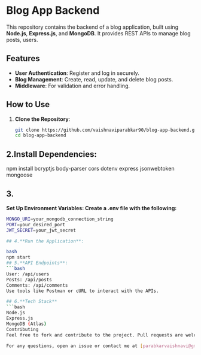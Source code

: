 # Blog App Backend

This repository contains the backend of a blog application, built using **Node.js**, **Express.js**, and **MongoDB**. It provides REST APIs to manage blog posts, users.

## Features
- **User Authentication**: Register and log in securely.
- **Blog Management**: Create, read, update, and delete blog posts.
- **Middleware**: For validation and error handling.

## How to Use
1. **Clone the Repository**:
   ```bash
   git clone https://github.com/vaishnaviparabkar90/blog-app-backend.git
   cd blog-app-backend

## 2.**Install Dependencies**:
npm install bcryptjs body-parser cors dotenv express jsonwebtoken mongoose

## 3.
**Set Up Environment Variables: Create a .env file with the following:**
```bash
MONGO_URI=your_mongodb_connection_string
PORT=your_desired_port
JWT_SECRET=your_jwt_secret

## 4.**Run the Application**:

bash
npm start
## 5.**API Endpoints**:
```bash
User: /api/users
Posts: /api/posts
Comments: /api/comments
Use tools like Postman or cURL to interact with the APIs.

## 6.**Tech Stack**
```bash
Node.js
Express.js
MongoDB (Atlas)
Contributing
Feel free to fork and contribute to the project. Pull requests are welcome!

For any questions, open an issue or contact me at [parabkarvaishnavi@gmail.com].